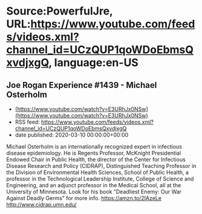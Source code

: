 # Source:PowerfulJre, URL:https://www.youtube.com/feeds/videos.xml?channel_id=UCzQUP1qoWDoEbmsQxvdjxgQ, language:en-US

## Joe Rogan Experience #1439 - Michael Osterholm
 - [https://www.youtube.com/watch?v=E3URhJx0NSw](https://www.youtube.com/watch?v=E3URhJx0NSw)
 - RSS feed: https://www.youtube.com/feeds/videos.xml?channel_id=UCzQUP1qoWDoEbmsQxvdjxgQ
 - date published: 2020-03-10 00:00:00+00:00

Michael Osterholm is an internationally recognized expert in infectious disease epidemiology. He is Regents Professor, McKnight Presidential Endowed Chair in Public Health, the director of the Center for Infectious Disease Research and Policy (CIDRAP), Distinguished Teaching Professor in the Division of Environmental Health Sciences, School of Public Health, a professor in the Technological Leadership Institute, College of Science and Engineering, and an adjunct professor in the Medical School, all at the University of Minnesota. Look for his book "Deadliest Enemy: Our War Against Deadly Germs" for more info. https://amzn.to/2IAzeLe
http://www.cidrap.umn.edu/

